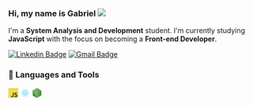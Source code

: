 ### Hi, my name is Gabriel <img src="https://media.giphy.com/media/hvRJCLFzcasrR4ia7z/giphy.gif" width="20px">

I'm a **System Analysis and Development** student. I'm currently studying **JavaScript** with the focus on becoming a **Front-end Developer**.

[![Linkedin Badge](https://img.shields.io/badge/-LinkedIn-167BF7?style=flat-square&logo=Linkedin&logoColor=white&link=https://www.linkedin.com/in/gabriellima09/)](https://www.linkedin.com/in/gabriellima09/)
[![Gmail Badge](https://img.shields.io/badge/-Gmail-167BF7?style=flat-square&logo=Gmail&logoColor=white&link=mailto:gabriellima0409@gmail.com)](gabriellima0409@gmail.com)

<!-- [![Github stats](https://github-readme-stats.vercel.app/api?username=gabr1ellima&count_private=true&hide=issues&show_icons=true&theme=graywhite&title_color=ed34a2)](https://github.com/gabr1ellima) -->

### :wrench: Languages and Tools

<code><img height="20" src="https://raw.githubusercontent.com/github/explore/80688e429a7d4ef2fca1e82350fe8e3517d3494d/topics/javascript/javascript.png"></code>
<code><img height="20" src="https://raw.githubusercontent.com/github/explore/80688e429a7d4ef2fca1e82350fe8e3517d3494d/topics/react/react.png"></code>
<code><img height="20" src="https://raw.githubusercontent.com/github/explore/80688e429a7d4ef2fca1e82350fe8e3517d3494d/topics/nodejs/nodejs.png"></code>
